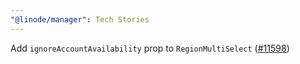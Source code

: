 ```yaml
---
"@linode/manager": Tech Stories
---
```


Add `ignoreAccountAvailability` prop to `RegionMultiSelect` ([#11598](https://github.com/linode/manager/pull/11598))
